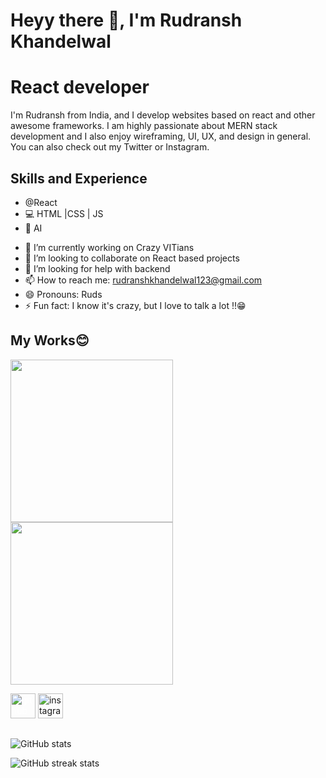 # Heyy there 👋, I'm Rudransh Khandelwal
# React developer 

I'm Rudransh from India, and I develop websites based on react and other awesome frameworks. I am highly passionate about MERN stack development and I also enjoy wireframing, UI, UX, and design in general. You can also check out my Twitter or Instagram.

## Skills and Experience 
* @React
* 💻 HTML |CSS | JS
* 🧠 AI


- 🔭 I’m currently working on Crazy VITians 
- 👯 I’m looking to collaborate on React based projects 
- 🤔 I’m looking for help with backend  
- 📫 How to reach me: rudranshkhandelwal123@gmail.com 
- 😄 Pronouns: Ruds 
- ⚡ Fun fact: I know it's crazy, but I love to talk a lot !!😁 

## My Works😊
<div class="works">
  <img src="https://github.com/ruds18/ruds18/blob/main/ezgif.com-gif-maker.gif" width="260" />
<img src="https://github.com/ruds18/ruds18/blob/main/output_bfymn0.gif" width ="260" />
  </div>

[<img src='https://cdn.jsdelivr.net/npm/simple-icons@3.0.1/icons/github.svg' style="color:white" alt='github' height='40'>](https://github.com/ruds18)  [<img src='https://cdn.jsdelivr.net/npm/simple-icons@3.0.1/icons/instagram.svg' alt='instagram' height='40'>](https://www.instagram.com/https://www.instagram.com/_ruds_19//)  

##

![GitHub stats](https://github-readme-stats.vercel.app/api?username=ruds18&show_icons=true)  

![GitHub streak stats](https://github-readme-streak-stats.herokuapp.com/?user=ruds18)  



